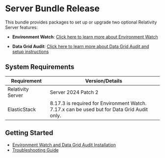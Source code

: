 
# Server Bundle Release

This bundle provides packages to set up or upgrade two optional Relativity Server features:

- **Environment Watch**: [Click here to learn more about Environment Watch](docs/environment_watch_product_overview.md)
  
- **Data Grid Audit**: [Click here to learn more about Data Grid Audit and setup instructions](https://help.relativity.com/Server2024/Content/Relativity/Audit/Audit.htm#InstallingandconfiguringAudit)

## System Requirements

| Requirement                       | Version/Details                                           |
| --------------------------------- | --------------------------------------------------------- |
| Relativity Server                 | Server 2024 Patch 2                                       |
| ElasticStack             | 8.17.3 is required for Environment Watch.<br/>7.17.x can be used but for Data Grid Audit only. |

## Getting Started

- [Environment Watch and Data Grid Audit Installation](docs/environment_watch_installation.md)
- [Troubleshooting Guide](/docs/environment_watch_troubleshooting.md)
